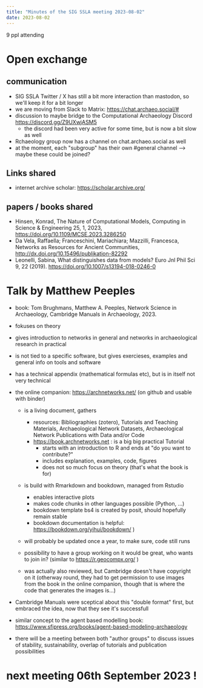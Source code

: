 ```yaml
---
title: "Minutes of the SIG SSLA meeting 2023-08-02"
date: 2023-08-02
--- 
```



9 ppl attending

# Open exchange

## communication

- SIG SSLA Twitter / X has still a bit more interaction than mastodon, so we'll keep it for a bit longer
- we are moving from Slack to Matrix: https://chat.archaeo.social/#
- discussion to maybe bridge to the Computational Archaeology Discord https://discord.gg/Z9UXwjASM5
  - the discord had been very active for some time, but is now a bit slow as well
- Rchaeology group now has a channel on chat.archaeo.social as well
- at the moment, each "subgroup" has their own #general channel --> maybe these could be joined?

## Links shared
- internet archive scholar: https://scholar.archive.org/


## papers / books shared

- Hinsen, Konrad, The Nature of Computational Models, Computing in Science & Engineering 25, 1, 2023, https://doi.org/10.1109/MCSE.2023.3286250
- Da Vela, Raffaella; Franceschini, Mariachiara; Mazzilli, Francesca, Networks as Resources for Ancient Communities, http://dx.doi.org/10.15496/publikation-82292
- Leonelli, Sabina, What distinguishes data from models? Euro Jnl Phil Sci 9, 22 (2019). https://doi.org/10.1007/s13194-018-0246-0

# Talk by Matthew Peeples
- book: Tom Brughmans, Matthew A. Peeples, Network Science in Archaeology, Cambridge Manuals in Archaeology, 2023.
 - fokuses on theory
 - gives introduction to networks in general and networks in archaeological research in practical
 - is not tied to a specific software, but gives exercieses, examples and general info on tools and software
 - has a technical appendix (mathematical formulas etc), but is in itself not very technical
- the online companion: https://archnetworks.net/   (on github and usable with binder)
  - is a living document, gathers
    - resources: Bibliographies (zotero), Tutorials and Teaching Materials, Archaeological Network Datasets, Archaeological Network Publications with Data and/or Code
    - https://book.archnetworks.net : is a big big practical Tutorial
      - starts with an introduction to R and ends at "do you want to contribute?"
      - includes explanation, examples, code, figures
      - does not so much focus on theory (that's what the book is for)
  - is build with Rmarkdown and bookdown, managed from Rstudio
    - enables interactive plots
    - makes code chunks in other languages possible (Python, ...)
    - bookdown template bs4 is created by posit, should hopefully remain stable
    - bookdown documentation is helpful: https://bookdown.org/yihui/bookdown/ )

  - will probably be updated once a year, to make sure, code still runs
  - possibility to have a group working on it would be great, who wants to join in? (similar to https://r.geocompx.org/ )
  - was actually also reviewed, but Cambridge doesn't have copyright on it (otherway round, they had to get permission to use images from the book in the online companion, though that is where the code that generates the images is...)
 - Cambridge Manuals were sceptical about this "double format" first, but embraced the idea, now that they see it's successfull

- similar concept to the agent based modelling book: https://www.sfipress.org/books/agent-based-modeling-archaeology
- there will be a meeting between both "author groups" to discuss issues of stability, sustainability, overlap of tutorials and publication possibilities


# next meeting 06th September 2023 !


